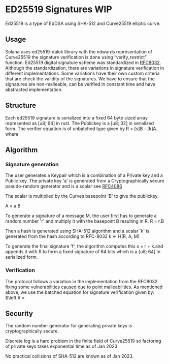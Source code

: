 # ED25519 Signatures WIP
Ed25519 is a type of EdDSA using SHA-512 and Curve25519 elliptic curve.

## Usage
Solana uses ed25519-dalek library with the edwards representation of Curve25519  the signature verification is done using “verify_restrict” function. 
Ed25519 digital signature scheme was standardized in [RFC8032](https://www.rfc-editor.org/rfc/rfc8032). Although the standardization, there are variations in signature verification in different implementations. Some variations have their own custom criteria that are check the validity of the signatures. We have to ensure that the signatures are non-malleable, can be verified in constant time and have abstracted implementation.

## Structure
Each ed25519 signature is serialized into a fixed 64 byte sized array represented as [u8; 64] in rust. The Publickey is a [u8; 32] in serialized form. The verifier equation is of unbatched type given by R = [s]B - [k]A.
where

## Algorithm
### Signature generation
The user generates a Keypair which is a combination of a Private key and a Public key.
The private key 'a' is generated from a Cryptographically secure pseudo-random generator and is a scalar see [RFC4086](https://datatracker.ietf.org/doc/html/rfc4086)

The scalar is multiplied by the Curves basepoint 'B' to give the publickey.

A = a.B

To generate a signature of a message M, the user first has to  generate a random number 'r' and multiply it with the basepoint B resulting in R.
R = r.B

Then a hash is generated using SHA-512 algorithm and a scalar 'k' is generated from the hash according to RFC-8032
k <- H(R, A, M)

To generate the final signature 'f', the algorithm computes this s = r + k.and appends it with R to form a fixed signature of 64 bits which is a [u8; 64] in serialized form.

### Verification
The protocol follows a variation in the implementation from the RFC8032 fixing some vulnerabilities caused due to point malleabilities.
As mentioned above, we use the batched equation for signature verification given by: 
$\left R = 




##  Security

The random number generator for generating private keys is cryptographically secure.

Discrete log is a hard problem in the finite field of Curve25519 so factoring of private keys takes exponential time as of Jan 2023

No practical collisions of SHA-512 are known as of Jan 2023.
